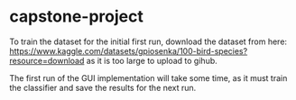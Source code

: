 # capstone-project

To train the dataset for the initial first run, download the dataset from here: https://www.kaggle.com/datasets/gpiosenka/100-bird-species?resource=download
as it is too large to upload to gihub.

The first run of the GUI implementation will take some time, as it must train the classifier and save the results for the next run.
